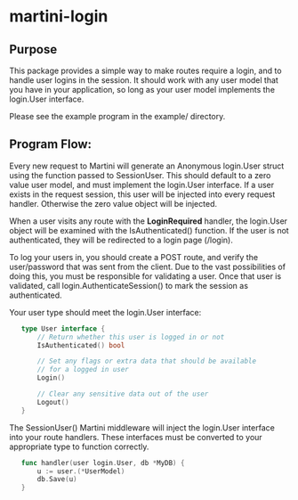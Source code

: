 # martini-login

## Purpose

This package provides a simple way to make routes require a login, and to handle user logins in
the session. It should work with any user model that you have in your application, so long as
your user model implements the login.User interface.

Please see the example program in the example/ directory.

## Program Flow:

Every new request to Martini will generate an Anonymous login.User struct using the function passed
to SessionUser. This should default to a zero value user model, and must implement the login.User
interface. If a user exists in the request session, this user will be injected into every request 
handler. Otherwise the zero value object will be injected.

When a user visits any route with the **LoginRequired** handler, the login.User object will be
examined with the IsAuthenticated() function. If the user is not authenticated, they will be
redirected to a login page (/login).

To log your users in, you should create a POST route, and verify the user/password that was sent
from the client. Due to the vast possibilities of doing this, you must be responsible for
validating a user. Once that user is validated, call login.AuthenticateSession() to mark the
session as authenticated.

Your user type should meet the login.User interface:

```go
   type User interface {
       // Return whether this user is logged in or not
       IsAuthenticated() bool

       // Set any flags or extra data that should be available
       // for a logged in user
       Login()

       // Clear any sensitive data out of the user
       Logout()
   }
```

The SessionUser() Martini middleware will inject the login.User interface
into your route handlers. These interfaces must be converted to your
appropriate type to function correctly.

```go
   func handler(user login.User, db *MyDB) {
       u := user.(*UserModel)
       db.Save(u)
   }
```
